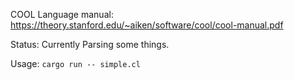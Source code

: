 COOL Language manual:  https://theory.stanford.edu/~aiken/software/cool/cool-manual.pdf

Status:  Currently Parsing some things.

Usage:  `cargo run -- simple.cl`
